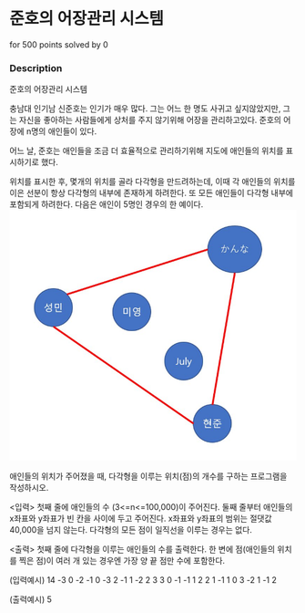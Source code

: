 # 준호의 어장관리 시스템
for 500 points solved by 0

### Description

준호의 어장관리 시스템

충남대 인기남 신준호는 인기가 매우 많다.
그는 어느 한 명도 사귀고 싶지않았지만, 그는 자신을 좋아하는 사람들에게 상처를 주지 않기위해
어장을 관리하고있다.
준호의 어장에 n명의 애인들이 있다.

어느 날, 준호는 애인들을 조금 더 효율적으로 관리하기위해 지도에 애인들의 위치를 표시하기로 했다.

위치를 표시한 후,
몇개의 위치를 골라 다각형을 만드려하는데,
이때 각 애인들의 위치를 이은 선분이 항상 다각형의 내부에 존재하게 하려한다.
또 모든 애인들이 다각형 내부에 포함되게 하려한다.
다음은 애인이 5명인 경우의 한 예이다.
![](./example.jpg)

애인들의 위치가 주어졌을 때, 다각형을 이루는 위치(점)의 개수를 구하는 프로그램을 작성하시오.

<입력>
첫째 줄에 애인들의 수 (3<=n<=100,000)이 주어진다.
둘째 줄부터 애인들의 x좌표와 y좌표가 빈 칸을 사이에 두고 주어진다.
x좌표와 y좌표의 범위는 절댓값 40,000을 넘지 않는다.
다각형의 모든 점이 일직선을 이루는 경우는 없다.

<출력>
첫째 줄에 다각형을 이루는 애인들의 수를 출력한다.
한 변에 점(애인들의 위치를 찍은 점)이 여러 개 있는 경우엔 가장 양 끝 점만 수에 포함한다.

(입력예시)
14
-3 0
-2 -1
0 -3
2 -1
1 -2
2 3
3 0
-1 -1
1 2
2 1
-1 1
0 3
-2 1
-1 2

(출력예시)
5
